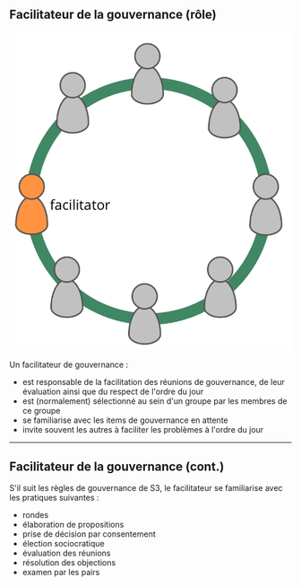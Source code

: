 ## Facilitateur de la gouvernance (rôle)

![right,fit](img/circle/facilitator.png)

Un facilitateur de gouvernance :

- est responsable de la facilitation des réunions de gouvernance, de leur évaluation ainsi que du respect de l'ordre du jour
- est (normalement) sélectionné au sein d'un groupe par les membres de ce groupe
- se familiarise avec les items de gouvernance en attente
- invite souvent les autres à faciliter les problèmes à l'ordre du jour

* * *

## Facilitateur de la gouvernance (cont.)

S'il suit les règles de gouvernance de S3, le facilitateur se familiarise avec les pratiques suivantes :

- rondes
- élaboration de propositions
- prise de décision par consentement
- élection sociocratique
- évaluation des réunions
- résolution des objections
- examen par les pairs